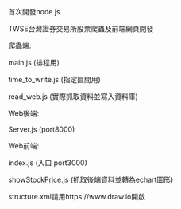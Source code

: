 <p>首次開發node js</p>
<p>TWSE台灣證券交易所股票爬蟲及前端網頁開發</p>
<p/>
<p>爬蟲端:</p>
<p>main.js (排程用)</p>
<p>time_to_write.js (指定區間用)</p>
<p>read_web.js (實際抓取資料並寫入資料庫)</p>
<p/>
<p>Web後端:</p>
<p>Server.js (port8000)</p>
<p/>
<p>Web前端:</p>
<p><p>index.js (入口 port3000)</p>
<p>showStockPrice.js (抓取後端資料並轉為echart圖形)</p>
<p> structure.xml請用https://www.draw.io開啟</p>

